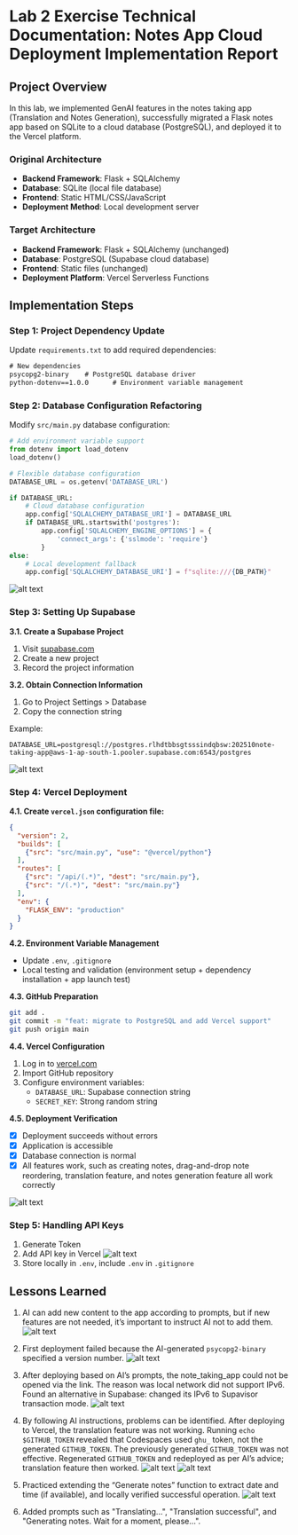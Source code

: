 # Lab 2 Exercise Technical Documentation: Notes App Cloud Deployment Implementation Report

## Project Overview

In this lab, we implemented GenAI features in the notes taking app (Translation and Notes Generation), successfully migrated a Flask notes app based on SQLite to a cloud database (PostgreSQL), and deployed it to the Vercel platform.

### Original Architecture
- **Backend Framework**: Flask + SQLAlchemy
- **Database**: SQLite (local file database)
- **Frontend**: Static HTML/CSS/JavaScript
- **Deployment Method**: Local development server

### Target Architecture
- **Backend Framework**: Flask + SQLAlchemy (unchanged)
- **Database**: PostgreSQL (Supabase cloud database)
- **Frontend**: Static files (unchanged)
- **Deployment Platform**: Vercel Serverless Functions

## Implementation Steps

### Step 1: Project Dependency Update

Update `requirements.txt` to add required dependencies:

```txt
# New dependencies
psycopg2-binary    # PostgreSQL database driver
python-dotenv==1.0.0      # Environment variable management
```

### Step 2: Database Configuration Refactoring

Modify `src/main.py` database configuration:

```python
# Add environment variable support
from dotenv import load_dotenv
load_dotenv()

# Flexible database configuration
DATABASE_URL = os.getenv('DATABASE_URL')

if DATABASE_URL:
    # Cloud database configuration
    app.config['SQLALCHEMY_DATABASE_URI'] = DATABASE_URL
    if DATABASE_URL.startswith('postgres'):
        app.config['SQLALCHEMY_ENGINE_OPTIONS'] = {
            'connect_args': {'sslmode': 'require'}
        }
else:
    # Local development fallback
    app.config['SQLALCHEMY_DATABASE_URI'] = f"sqlite:///{DB_PATH}"
```
![alt text](image-10.png)

### Step 3: Setting Up Supabase

**3.1. Create a Supabase Project**
1. Visit [supabase.com](https://supabase.com)
2. Create a new project
3. Record the project information

**3.2. Obtain Connection Information**
1. Go to Project Settings > Database
2. Copy the connection string

Example:
```
DATABASE_URL=postgresql://postgres.rlhdtbbsgtsssindqbsw:202510note-taking-app@aws-1-ap-south-1.pooler.supabase.com:6543/postgres
```
![alt text](image-11.png)

### Step 4: Vercel Deployment

**4.1. Create `vercel.json` configuration file:**

```json
{
  "version": 2,
  "builds": [
    {"src": "src/main.py", "use": "@vercel/python"}
  ],
  "routes": [
    {"src": "/api/(.*)", "dest": "src/main.py"},
    {"src": "/(.*)", "dest": "src/main.py"}
  ],
  "env": {
    "FLASK_ENV": "production"
  }
}
```

**4.2. Environment Variable Management**
- Update `.env`, `.gitignore`
- Local testing and validation (environment setup + dependency installation + app launch test)

**4.3. GitHub Preparation**
```bash
git add .
git commit -m "feat: migrate to PostgreSQL and add Vercel support"
git push origin main
```

**4.4. Vercel Configuration**
1. Log in to [vercel.com](https://vercel.com)
2. Import GitHub repository
3. Configure environment variables:
   - `DATABASE_URL`: Supabase connection string
   - `SECRET_KEY`: Strong random string

**4.5. Deployment Verification**
- [x] Deployment succeeds without errors
- [x] Application is accessible
- [x] Database connection is normal
- [x] All features work, such as creating notes, drag-and-drop note reordering, translation feature, and notes generation feature all work correctly

![alt text](image-14.png)

### Step 5: Handling API Keys

1. Generate Token
2. Add API key in Vercel ![alt text](image-12.png)
3. Store locally in `.env`, include `.env` in `.gitignore`

## Lessons Learned

1. AI can add new content to the app according to prompts, but if new features are not needed, it’s important to instruct AI not to add them.
![alt text](image-3.png)

2. First deployment failed because the AI-generated `psycopg2-binary` specified a version number.
![alt text](image-2.png)

3. After deploying based on AI’s prompts, the note_taking_app could not be opened via the link. The reason was local network did not support IPv6. Found an alternative in Supabase: changed its IPv6 to Supavisor transaction mode.
![alt text](image.png)

4. By following AI instructions, problems can be identified. After deploying to Vercel, the translation feature was not working. Running `echo $GITHUB_TOKEN` revealed that Codespaces used `ghu_` token, not the generated `GITHUB_TOKEN`. The previously generated `GITHUB_TOKEN` was not effective. Regenerated `GITHUB_TOKEN` and redeployed as per AI’s advice; translation feature then worked.
![alt text](image-8.png)
![alt text](image-16.png)

5. Practiced extending the “Generate notes” function to extract date and time (if available), and locally verified successful operation.
![alt text](image-13.png)

6. Added prompts such as "Translating...", "Translation successful", and "Generating notes. Wait for a moment, please...".